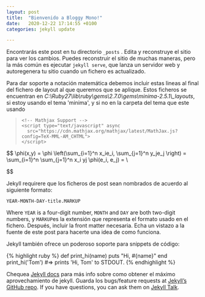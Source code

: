 ```yaml
---
layout: post
title:  "Bienvenido a Bloggy Mono!"
date:   2020-12-22 17:14:55 +0100
categories: jekyll update

---
```


Encontrarás este post en tu directorio `_posts` . Edita y reconstruye el sitio para ver los cambios. Puedes reconstruir el sitio de muchas maneras, pero la más común es ejecutar `jekyll serve`, que lanza un servidor web y autoregenera tu sitio cuando un fichero es actualizado.

Para dar soporte a notación matemática debemos incluir estas lineas al final del fichero de layout al que queremos que se aplique. Estos ficheros se encuentran en *C:\Ruby27\lib\ruby\gems\2.7.0\gems\minima-2.5.1\\_layouts*, si estoy usando el tema 'minima', y si no en la carpeta del tema que este usando 

> ```
> <!-- Mathjax Support -->
> <script type="text/javascript" async
>   src="https://cdn.mathjax.org/mathjax/latest/MathJax.js?config=TeX-MML-AM_CHTML">
> </script>
> ```

$$
  \phi(x,y) = \phi \left(\sum_{i=1}^n x_ie_i, \sum_{j=1}^n y_je_j \right)
  = \sum_{i=1}^n \sum_{j=1}^n x_i yj \phi(e_i, e_j) = \\
 
$$

Jekyll requirere que los ficheros de post sean nombrados de acuerdo al siguiente formato:

`YEAR-MONTH-DAY-title.MARKUP`

Where `YEAR` is a four-digit number, `MONTH` and `DAY` are both two-digit numbers, y `MARKUP`es la extensión que representa el formato usado en el fichero. Después, incluir la front matter necesaria. Echa un vistazo a la fuente de este post  para hacerte una idea de como funciona.

Jekyll también ofrece un poderoso soporte para  snippets de código:

{% highlight ruby %}
def print_hi(name)
  puts "Hi, #{name}"
end
print_hi('Tom')
#=> prints 'Hi, Tom' to STDOUT.
{% endhighlight %}

Chequea [Jekyll docs][jekyll-docs] para más info sobre como obtener el máximo aprovechamiento de jekyll. Guarda los bugs/feature requests at [Jekyll’s GitHub repo][jekyll-gh]. If you have questions, you can ask them on [Jekyll Talk][jekyll-talk].

[jekyll-docs]: https://jekyllrb.com/docs/home
[jekyll-gh]:   https://github.com/jekyll/jekyll
[jekyll-talk]: https://talk.jekyllrb.com/
